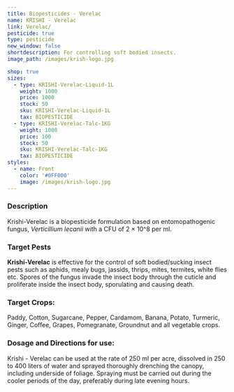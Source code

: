 ```yaml
---
title: Biopesticides - Verelac
name: KRISHI - Verelac
link: Verelac/
pesticide: true
type: pesticide
new_window: false
shortdescription: For controlling soft bodied insects.
image_path: /images/krish-logo.jpg

shop: true
sizes:
  - type: KRISHI-Verelac-Liquid-1L
    weight: 1000
    price: 1000
    stock: 50
    sku: KRISHI-Verelac-Liquid-1L
    tax: BIOPESTICIDE
  - type: KRISHI-Verelac-Talc-1KG
    weight: 1000
    price: 100
    stock: 50
    sku: KRISHI-Verelac-Talc-1KG
    tax: BIOPESTICIDE
styles:
  - name: Front
    color: '#0FF000'
    image: /images/krish-logo.jpg
---
```

### Description
Krishi-Verelac is a biopesticide formulation based on entomopathogenic fungus, *Verticillium lecanii* with a CFU of 2 × 10^8 per ml.

### Target Pests
**Krishi-Verelac** is effective for the control of soft bodied/sucking insect pests such as aphids, mealy bugs, jassids, thrips, mites, termites, white flies etc. Spores of the  fungus invade the insect body through the cuticle and proliferate inside the insect body, sporulating and causing death.

### Target Crops:
Paddy, Cotton, Sugarcane, Pepper, Cardamom, Banana, Potato, Turmeric, Ginger, Coffee, Grapes, Pomegranate, Groundnut and all vegetable crops.

### Dosage and Directions for use:
Krishi - Verelac can be used at the rate of 250 ml per acre, dissolved in 250 to 400 liters of water and sprayed thoroughly drenching the canopy, including underside of foliage. Spraying must be carried out during the cooler periods of the day, preferably during late evening hours.
